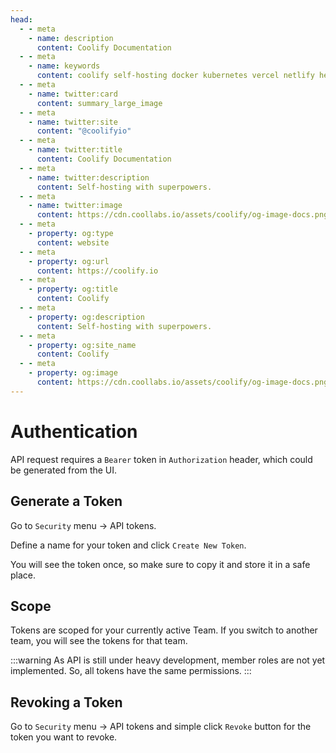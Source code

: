 ```yaml
---
head:
  - - meta
    - name: description
      content: Coolify Documentation
  - - meta
    - name: keywords
      content: coolify self-hosting docker kubernetes vercel netlify heroku render digitalocean aws gcp azure
  - - meta
    - name: twitter:card
      content: summary_large_image
  - - meta
    - name: twitter:site
      content: "@coolifyio"
  - - meta
    - name: twitter:title
      content: Coolify Documentation
  - - meta
    - name: twitter:description
      content: Self-hosting with superpowers.
  - - meta
    - name: twitter:image
      content: https://cdn.coollabs.io/assets/coolify/og-image-docs.png
  - - meta
    - property: og:type
      content: website
  - - meta
    - property: og:url
      content: https://coolify.io
  - - meta
    - property: og:title
      content: Coolify
  - - meta
    - property: og:description
      content: Self-hosting with superpowers.
  - - meta
    - property: og:site_name
      content: Coolify
  - - meta
    - property: og:image
      content: https://cdn.coollabs.io/assets/coolify/og-image-docs.png
---
```


# Authentication

API request requires a `Bearer` token in `Authorization` header, which could be generated from the UI.

## Generate a Token

Go to `Security` menu -> API tokens.

Define a name for your token and click `Create New Token`.

You will see the token once, so make sure to copy it and store it in a safe place.

## Scope

Tokens are scoped for your currently active Team. If you switch to another team, you will see the tokens for that team.

:::warning
As API is still under heavy development, member roles are not yet implemented. So, all tokens have the same permissions.
:::

## Revoking a Token

Go to `Security` menu -> API tokens and simple click `Revoke` button for the token you want to revoke.